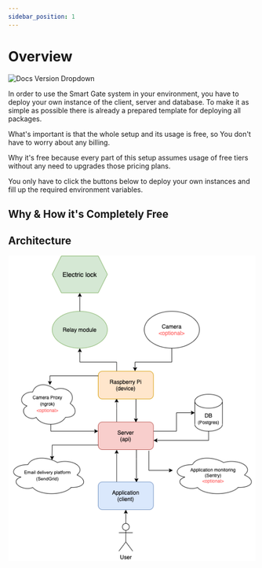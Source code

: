 ```yaml
---
sidebar_position: 1
---
```


# Overview

![Docs Version Dropdown](/img/banner-about.png)

In order to use the Smart Gate system in your environment, you have to deploy your own instance
of the client, server and database.
To make it as simple as possible there is already a prepared template for deploying all packages.

What's important is that the whole setup and its usage is free, so You don't have to worry about any billing.

Why it's free because every part of this setup assumes usage of free tiers without any need to upgrades those pricing plans.

You only have to click the buttons below to deploy your own instances and fill up the required environment variables.

## Why & How it's Completely Free

## Architecture

![Services Architecture Diagram](../static/img/diagrams/services-architecture.drawio.png)
